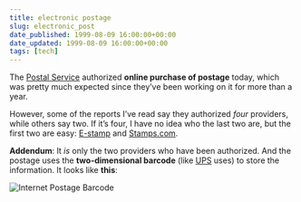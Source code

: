 ```yaml
---
title: electronic postage
slug: electronic_post
date_published: 1999-08-09 16:00:00+00:00
date_updated: 1999-08-09 16:00:00+00:00
tags: [tech]
---
```

The [Postal Service](http://www.usps.gov) authorized **online purchase of postage** today, which was pretty much expected since they’ve been working on it for more than a year.

However, some of the reports I’ve read say they authorized *four* providers, while others say two. If it’s four, I have no idea who the last two are, but the first two are easy: [E-stamp](http://www.estamp.com) and [Stamps.com](http://www.stamps.com).

**Addendum**: It *is* only the two providers who have been authorized. And the postage uses the **two-dimensional barcode** (like [UPS](http://www.ups.com) uses) to store the information. It looks like **this**:

![Internet Postage Barcode](https://cdn.glitch.global/71e5579f-aba0-499a-b200-01549a2a80ce/estamp.gif?v=1730089606439)
